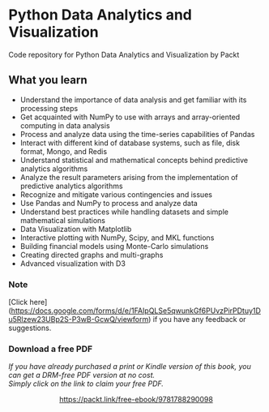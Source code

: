 


# Python Data Analytics and Visualization
Code repository for Python Data Analytics and Visualization by Packt

## What you learn

* Understand the importance of data analysis and get familiar with its processing steps
* Get acquainted with NumPy to use with arrays and array-oriented computing in data analysis
* Process and analyze data using the time-series capabilities of Pandas
* Interact with different kind of database systems, such as file, disk format, Mongo, and Redis
* Understand statistical and mathematical concepts behind predictive analytics algorithms
* Analyze the result parameters arising from the implementation of predictive analytics algorithms
* Recognize and mitigate various contingencies and issues
* Use Pandas and NumPy to process and analyze data
* Understand best practices while handling datasets and simple mathematical simulations
* Data Visualization with Matplotlib
* Interactive plotting with NumPy, Scipy, and MKL functions
* Building financial models using Monte-Carlo simulations
* Creating directed graphs and multi-graphs
* Advanced visualization with D3 

### Note
[Click here] (https://docs.google.com/forms/d/e/1FAIpQLSe5qwunkGf6PUvzPirPDtuy1Du5Rlzew23UBp2S-P3wB-GcwQ/viewform)
if you have any feedback or suggestions.


### Download a free PDF

 <i>If you have already purchased a print or Kindle version of this book, you can get a DRM-free PDF version at no cost.<br>Simply click on the link to claim your free PDF.</i>
<p align="center"> <a href="https://packt.link/free-ebook/9781788290098">https://packt.link/free-ebook/9781788290098 </a> </p>